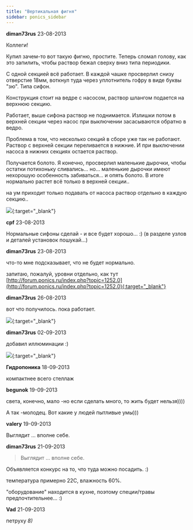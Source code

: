 ```yaml
---
title: "Вертикальная фигня"
sidebar: ponics_sidebar
---
```


**diman73rus** 23-08-2013

Коллеги!

Купил зачем-то вот такую фигню, простите. Теперь сломал голову, как это запилить, чтобы раствор бежал сверху вниз типа периодики.

С одной секцией всё работает. В каждой чашке просверлил снизу отверстие 18мм, воткнул туда через уплотнитель гофру в виде буквы "зю". Типа сифон. 

Конструкция стоит на ведре с насосом, раствор шлангом подается на верхнюю секцию.

Работает, выше сифона раствор не поднимается. Излишки потом в верхней секции через насос при выключении засасываются обратно в ведро.

Проблема в том, что несколько секций в сборе уже так не работают. Раствор с верхней секции переливается в нижние. И при выключении насоса в нижних секциях остается раствор.

Получается болото. Я конечно, просверлил маленькие дырочки, чтобы остатки потихоньку сливались... но... маленькие дырочки имеют нехорошую особенность забиваться... и опять болото. В итоге нормально растет всё только в верхней секции..

на ум приходит только подавать от насоса раствор отдельно в каждую секцию..

[![](/attachimages/13815_234.jpg)](https://t.me/ponics_ru_files/10950){:target="_blank"}

**cpf** 23-08-2013

Нормальные сифоны сделай - и все будет хорошо... :) (в разделе узлов и деталей установок пошукай...)


**diman73rus** 23-08-2013

что-то мне подсказывает, что не будет нормально.

запитаю, пожалуй, уровни отдельно, как тут [http://forum.ponics.ru/index.php?topic=1252.0](http://forum.ponics.ru/index.php?topic=1252.0){:target="_blank"}


**diman73rus** 26-08-2013

вот что получилось. пока работает.

[![](/attachimages/13827_IMG_20130826_083245.jpg)](https://t.me/ponics_ru_files/10951){:target="_blank"}

**diman73rus** 02-09-2013

добавил иллюминации :)

[![](/attachimages/13882_IMG_20130902_112032.jpg)](https://t.me/ponics_ru_files/10952){:target="_blank"}

**Гидропоника** 18-09-2013

компактнее всего стеллаж


**begunok** 19-09-2013

света, конечно, мало -но если сделать много, то жить будет нельзя)))) 

А так -молодец. Вот какие у людей пытливые умы)))


**valery** 19-09-2013

Выглядит ... вполне себе.


**diman73rus** 21-09-2013

> Выглядит ... вполне себе.

Объявляется конкурс на то, что туда можно посадить. :)

температура примерно 22C, влажность 60%.

"оборудование" находится в кухне, поэтому специи/травы предпочтительнее... :)


**Vad** 21-09-2013

петруху *8)*



